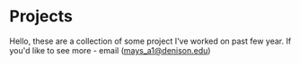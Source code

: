 # Projects

Hello, these are a collection of some project I've worked on past few year. If you'd like to see more - email (mays_a1@denison.edu)
